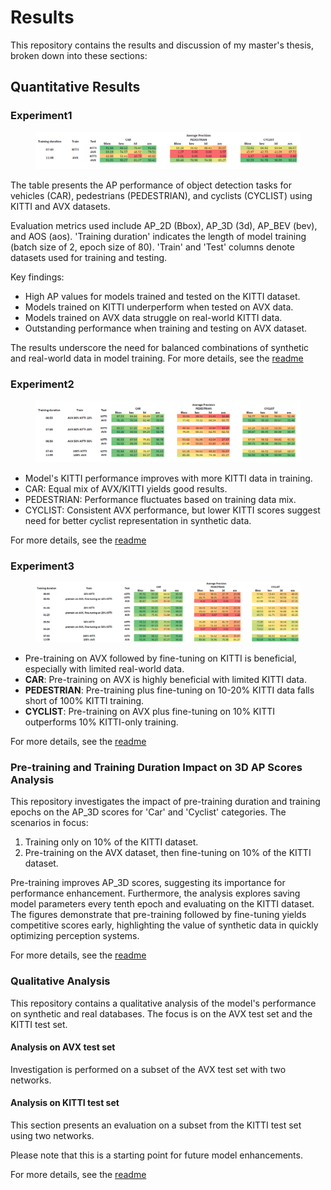 # Results

This repository contains the results and discussion of my master's thesis, broken down into these sections:

## Quantitative Results
### Experiment1

<figure>
  <img src="./Quantitative/figs/table_1.png" alt="">
  <figcaption></figcaption>
</figure>

The table presents the AP performance of object detection tasks for vehicles (CAR), pedestrians (PEDESTRIAN), and cyclists (CYCLIST) using KITTI and AVX datasets.

Evaluation metrics used include AP_2D (Bbox), AP_3D (3d), AP_BEV (bev), and AOS (aos). 'Training duration' indicates the length of model training (batch size of 2, epoch size of 80). 'Train' and 'Test' columns denote datasets used for training and testing.

Key findings:

- High AP values for models trained and tested on the KITTI dataset.
- Models trained on KITTI underperform when tested on AVX data.
- Models trained on AVX data struggle on real-world KITTI data.
- Outstanding performance when training and testing on AVX dataset.

The results underscore the need for balanced combinations of synthetic and real-world data in model training.
For more details, see the [readme](./Quantitative/Experiment1/README.md)
### Experiment2

<figure>
  <img src="./Quantitative/figs/table_2.png" alt="">
  <figcaption></figcaption>
</figure>

- Model's KITTI performance improves with more KITTI data in training.
- CAR: Equal mix of AVX/KITTI yields good results.
- PEDESTRIAN: Performance fluctuates based on training data mix.
- CYCLIST: Consistent AVX performance, but lower KITTI scores suggest need for better cyclist representation in synthetic data.

For more details, see the [readme](./Quantitative/Experiment2/README.md)

### Experiment3
<figure>
  <img src="./Quantitative/figs/table_3.png" alt="">
  <figcaption></figcaption>
</figure>

- Pre-training on AVX followed by fine-tuning on KITTI is beneficial, especially with limited real-world data.
- **CAR**: Pre-training on AVX is highly beneficial with limited KITTI data.
- **PEDESTRIAN**: Pre-training plus fine-tuning on 10-20% KITTI data falls short of 100% KITTI training.
- **CYCLIST**: Pre-training on AVX plus fine-tuning on 10% KITTI outperforms 10% KITTI-only training.

For more details, see the [readme](./Quantitative/Experiment3/README.md)

### Pre-training and Training Duration Impact on 3D AP Scores Analysis

This repository investigates the impact of pre-training duration and training epochs on the AP_3D scores for 'Car' and 'Cyclist' categories. The scenarios in focus:

1. Training only on 10% of the KITTI dataset.
2. Pre-training on the AVX dataset, then fine-tuning on 10% of the KITTI dataset.

Pre-training improves AP_3D scores, suggesting its importance for performance enhancement. Furthermore, the analysis explores saving model parameters every tenth epoch and evaluating on the KITTI dataset.  The figures demonstrate that pre-training followed by fine-tuning yields competitive scores early, highlighting the value of synthetic data in quickly optimizing perception systems.

For more details, see the [readme](./Quantitative/Pretraining_and_duration_impact/README.md)

### Qualitative Analysis

This repository contains a qualitative analysis of the model's performance on synthetic and real databases. The focus is on the AVX test set and the KITTI test set.

#### Analysis on AVX test set

Investigation is performed on a subset of the AVX test set with two networks. 

#### Analysis on KITTI test set

This section presents an evaluation on a subset from the KITTI test set using two networks.

Please note that this is a starting point for future model enhancements.

For more details, see the [readme](./Qualitative/README.md)
